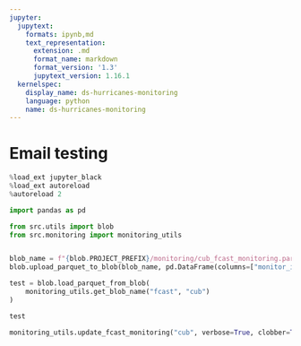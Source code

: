 ```yaml
---
jupyter:
  jupytext:
    formats: ipynb,md
    text_representation:
      extension: .md
      format_name: markdown
      format_version: '1.3'
      jupytext_version: 1.16.1
  kernelspec:
    display_name: ds-hurricanes-monitoring
    language: python
    name: ds-hurricanes-monitoring
---
```


# Email testing

```python
%load_ext jupyter_black
%load_ext autoreload
%autoreload 2
```

```python
import pandas as pd

from src.utils import blob
from src.monitoring import monitoring_utils
```

```python

```

```python
blob_name = f"{blob.PROJECT_PREFIX}/monitoring/cub_fcast_monitoring.parquet"
blob.upload_parquet_to_blob(blob_name, pd.DataFrame(columns=["monitor_id"]))
```

```python
test = blob.load_parquet_from_blob(
    monitoring_utils.get_blob_name("fcast", "cub")
)
```

```python
test
```

```python
monitoring_utils.update_fcast_monitoring("cub", verbose=True, clobber=True)
```

```python

```
